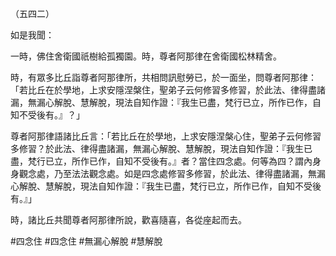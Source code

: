 （五四二）

如是我聞：

一時，佛住舍衛國祇樹給孤獨園。時，尊者阿那律在舍衛國松林精舍。

時，有眾多比丘詣尊者阿那律所，共相問訊慰勞已，於一面坐，問尊者阿那律：「若比丘在於學地，上求安隱涅槃住，聖弟子云何修習多修習，於此法、律得盡諸漏，無漏心解脫、慧解脫，現法自知作證：『我生已盡，梵行已立，所作已作，自知不受後有。』？」

尊者阿那律語諸比丘言：「若比丘在於學地，上求安隱涅槃心住，聖弟子云何修習多修習？於此法、律得盡諸漏，無漏心解脫、慧解脫，現法自知作證：『我生已盡，梵行已立，所作已作，自知不受後有。』者？當住四念處。何等為四？謂內身身觀念處，乃至法法觀念處。如是四念處修習多修習，於此法、律得盡諸漏，無漏心解脫、慧解脫，現法自知作證：『我生已盡，梵行已立，所作已作，自知不受後有。』」

時，諸比丘共聞尊者阿那律所說，歡喜隨喜，各從座起而去。





#四念住
#四念住
#無漏心解脫
#慧解脫
